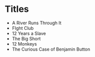 # Titles

- A River Runs Through It
- FIght Club
- 12 Years a Slave
- The Big Short
- 12 Monkeys
- The Curious Case of Benjamin Button
